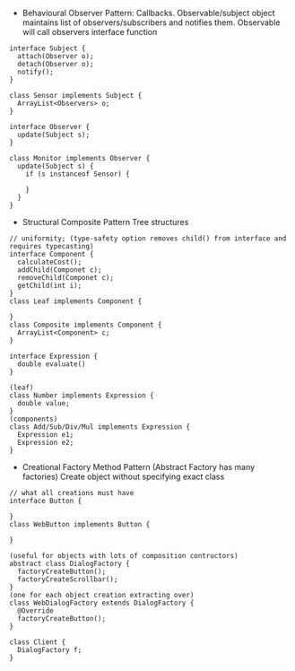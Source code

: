 <!-- SPDX-License-Identifier: zlib-acknowledgement -->

- Behavioural Observer Pattern:
Callbacks. 
Observable/subject object maintains list of observers/subscribers and notifies them.
Observable will call observers interface function

```
interface Subject {
  attach(Observer o);
  detach(Observer o);
  notify();
}

class Sensor implements Subject {
  ArrayList<Observers> o;
}

interface Observer {
  update(Subject s);
}

class Monitor implements Observer {
  update(Subject s) {
    if (s instanceof Sensor) {

    }
  }
}

```

- Structural Composite Pattern 
Tree structures
```
// uniformity; (type-safety option removes child() from interface and requires typecasting)
interface Component {
  calculateCost();
  addChild(Componet c);
  removeChild(Componet c);
  getChild(int i);
}
class Leaf implements Component {

}
class Composite implements Component {
  ArrayList<Component> c;
}
```

```
interface Expression {
  double evaluate()
}

(leaf)
class Number implements Expression {
  double value;
}
(components)
class Add/Sub/Div/Mul implements Expression {
  Expression e1; 
  Expression e2;
}
```

- Creational Factory Method Pattern
(Abstract Factory has many factories)
Create object without specifying exact class
```
// what all creations must have
interface Button {

}
class WebButton implements Button {

}

(useful for objects with lots of composition contructors)
abstract class DialogFactory {
  factoryCreateButton();
  factoryCreateScrollbar();
}
(one for each object creation extracting over)
class WebDialogFactory extends DialogFactory {
  @Override
  factoryCreateButton();
}

class Client {
  DialogFactory f;
}
```
